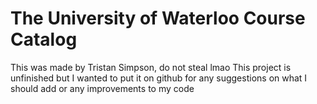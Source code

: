 # The University of Waterloo Course Catalog

This was made by Tristan Simpson, do not steal lmao
This project is unfinished but I wanted to put it on github for
any suggestions on what I should add or any improvements to my code
